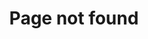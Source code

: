 ---
title: "Page not found"
layout: single
excerpt: "Page not found. Your pixels are in another canvas."
sitemap: false
permalink: /404.html/
---